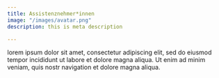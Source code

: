 ```yaml
---
title: Assistenznehmer*innen
image: "/images/avatar.png"
description: this is meta description

---
```


lorem ipsum dolor sit amet, consectetur adipiscing elit, sed do eiusmod tempor incididunt ut labore et dolore magna aliqua. Ut enim ad minim veniam, quis nostr navigation et dolore magna aliqua.
